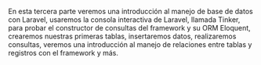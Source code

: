 En esta tercera parte veremos una introducción al manejo de base de datos con Laravel, usaremos la consola interactiva de Laravel, llamada Tinker, para probar el constructor de consultas del framework y su ORM Eloquent, crearemos nuestras primeras tablas, insertaremos datos, realizaremos consultas, veremos una introducción al manejo de relaciones entre tablas y registros con el framework y más.
